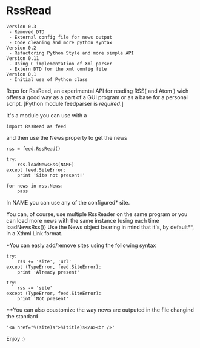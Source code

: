 RssRead
=======

    Version 0.3
     - Removed DTD
     - External config file for news output
     - Code cleaning and more python syntax
    Version 0.2
     - Refactoring Python Style and more simple API
    Version 0.11
     - Using C implementation of Xml parser
     - Extern DTD for the xml config file
    Version 0.1
     - Initial use of Python class

Repo for RssRead, an experimental API for reading RSS( and Atom ) wich offers a good way as a part of a GUI program
or as a base for a personal script. 
[Python module feedparser is *required*.]

It's a module you can use with a 

    import RssRead as feed

and then use the News property to get the news

    rss = feed.RssRead() 
    
    try:
        rss.loadNewsRss(NAME)
    except feed.SiteError:
        print 'Site not present!'
        
    for news in rss.News:
        pass
 
In NAME you can use any of the configured* site.

You can, of course, use multiple RssReader on the same program or you can load more news with the same instance (using each time loadNewsRss())
Use the News object bearing in mind that it's, by default**, in a Xthml Link format.


*You can easly add/remove sites using the following syntax

    try:
        rss += 'site', 'url'
    except (TypeError, feed.SiteError):
        print 'Already present'

    try:
        rss -= 'site'
    except (TypeError, feed.SiteError):
        print 'Not present'

**You can also coustomize the way news are outputed in the file changind the standard

    '<a href="%(site)s">%(title)s</a><br />'


Enjoy :)

